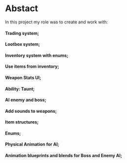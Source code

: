 # Abstact 
In this project my role was to create and work with:
#### Trading system;
#### Lootbox system;
#### Inventory system with enums;
#### Use items from inventory;
#### Weapon Stats UI;
#### Ability: Taunt;
#### AI enemy and boss;
#### Add sounds to weapons;
#### Item structures;
#### Enums;
#### Physical Animation for AI;
#### Animation blueprints and blends for Boss and Enemy AI;

